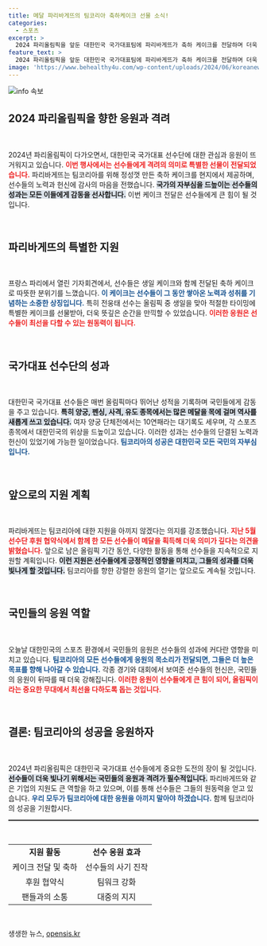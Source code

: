 ```yaml
---
title: 메달 파리바게뜨의 팀코리아 축하케이크 선물 소식!
categories:
  - 스포츠
excerpt: >
  2024 파리올림픽을 앞둔 대한민국 국가대표팀에 파리바게뜨가 축하 케이크를 전달하며 더욱 뜨거운 응원의 메시지를 전했습니다. 팀코리아의 메달 소식에 전국이 열광하는 가운데, 특별한 기념촬영도 빼놓을 수 없었죠! 클릭하여 자세한 이야기를 확인하세요!
feature_text: >
  2024 파리올림픽을 앞둔 대한민국 국가대표팀에 파리바게뜨가 축하 케이크를 전달하며 더욱 뜨거운 응원의 메시지를 전했습니다. 팀코리아의 메달 소식에 전국이 열광하는 가운데, 특별한 기념촬영도 빼놓을 수 없었죠! 클릭하여 자세한 이야기를 확인하세요!
image: 'https://www.behealthy4u.com/wp-content/uploads/2024/06/koreanews.jpg'
---
```


<p><img src="https://www.behealthy4u.com/wp-content/uploads/2024/06/koreanews.jpg" alt="info 속보" /></p>

<h2 data-ke-size="size26">2024 파리올림픽을 향한 응원과 격려</h2>

<p data-ke-size="size16">&nbsp;</p>

<p>2024년 파리올림픽이 다가오면서, 대한민국 국가대표 선수단에 대한 관심과 응원이 뜨거워지고 있습니다. <b><span style="color: #ee2323;">이번 행사에서는 선수들에게 격려의 의미로 특별한 선물이 전달되었습니다.</span></b> 파리바게뜨는 팀코리아를 위해 정성껏 만든 축하 케이크를 현지에서 제공하며, 선수들의 노력과 헌신에 감사의 마음을 전했습니다. <b><span style="background-color: #21538527;">국가의 자부심을 드높이는 선수들의 성과는 모든 이들에게 감동을 선사합니다.</span></b> 이번 케이크 전달은 선수들에게 큰 힘이 될 것입니다.</p>

<p data-ke-size="size16"></p>

<p data-ke-size="size16">&nbsp;</p>

<h2 data-ke-size="size26">파리바게뜨의 특별한 지원</h2>

<p data-ke-size="size16">&nbsp;</p>

<p>프랑스 파리에서 열린 기자회견에서, 선수들은 생일 케이크와 함께 전달된 축하 케이크로 따뜻한 분위기를 느꼈습니다. <b><span style="color: #1a5490;">이 케이크는 선수들이 그 동안 쌓아온 노력과 성취를 기념하는 소중한 상징입니다.</span></b> 특히 전웅태 선수는 올림픽 중 생일을 맞아 적절한 타이밍에 특별한 케이크를 선물받아, 더욱 뜻깊은 순간을 만끽할 수 있었습니다. <b><span style="color: #ee2323;">이러한 응원은 선수들이 최선을 다할 수 있는 원동력이 됩니다.</span></b></p>

<p data-ke-size="size16"></p>

<p data-ke-size="size16">&nbsp;</p>

<h2 data-ke-size="size26">국가대표 선수단의 성과</h2>

<p data-ke-size="size16">&nbsp;</p>

<p>대한민국 국가대표 선수들은 매번 올림픽마다 뛰어난 성적을 기록하며 국민들에게 감동을 주고 있습니다. <b><span style="background-color: #21538527;">특히 양궁, 펜싱, 사격, 유도 종목에서는 많은 메달을 목에 걸며 역사를 새롭게 쓰고 있습니다.</span></b> 여자 양궁 단체전에서는 10연패라는 대기록도 세우며, 각 스포츠 종목에서 대한민국의 위상을 드높이고 있습니다. 이러한 성과는 선수들의 단결된 노력과 헌신이 있었기에 가능한 일이었습니다. <b><span style="color: #1a5490;">팀코리아의 성공은 대한민국 모든 국민의 자부심입니다.</span></b></p>

<p data-ke-size="size16"></p>

<p data-ke-size="size16">&nbsp;</p>

<h2 data-ke-size="size26">앞으로의 지원 계획</h2>

<p data-ke-size="size16">&nbsp;</p>

<p>파리바게뜨는 팀코리아에 대한 지원을 아끼지 않겠다는 의지를 강조했습니다. <b><span style="color: #ee2323;">지난 5월 선수단 후원 협약식에서 함께 한 모든 선수들이 메달을 획득해 더욱 의미가 깊다는 의견을 밝혔습니다.</span></b> 앞으로 남은 올림픽 기간 동안, 다양한 활동을 통해 선수들을 지속적으로 지원할 계획입니다. <b><span style="background-color: #21538527;">이런 지원은 선수들에게 긍정적인 영향을 미치고, 그들의 성과를 더욱 빛나게 할 것입니다.</span></b> 팀코리아를 향한 강렬한 응원의 열기는 앞으로도 계속될 것입니다.</p>

<p data-ke-size="size16"></p>

<p data-ke-size="size16">&nbsp;</p>

<h2 data-ke-size="size26">국민들의 응원 역할</h2>

<p data-ke-size="size16">&nbsp;</p>

<p>오늘날 대한민국의 스포츠 환경에서 국민들의 응원은 선수들의 성과에 커다란 영향을 미치고 있습니다. <b><span style="color: #1a5490;">팀코리아의 모든 선수들에게 응원의 목소리가 전달되면, 그들은 더 높은 목표를 향해 나아갈 수 있습니다.</span></b> 각종 경기와 대회에서 보여준 선수들의 헌신은, 국민들의 응원이 뒤따를 때 더욱 강해집니다. <b><span style="color: #ee2323;">이러한 응원이 선수들에게 큰 힘이 되어, 올림픽이라는 중요한 무대에서 최선을 다하도록 돕는 것입니다.</span></b></p>

<p data-ke-size="size16"></p>

<p data-ke-size="size16">&nbsp;</p>

<h2 data-ke-size="size26">결론: 팀코리아의 성공을 응원하자</h2>

<p data-ke-size="size16">&nbsp;</p>

<p>2024년 파리올림픽은 대한민국 국가대표 선수들에게 중요한 도전의 장이 될 것입니다. <b><span style="background-color: #21538527;">선수들이 더욱 빛나기 위해서는 국민들의 응원과 격려가 필수적입니다.</span></b> 파리바게뜨와 같은 기업의 지원도 큰 역할을 하고 있으며, 이를 통해 선수들은 그들의 원동력을 얻고 있습니다. <b><span style="color: #1a5490;">우리 모두가 팀코리아에 대한 응원을 아끼지 말아야 하겠습니다.</span></b> 함께 팀코리아의 성공을 기원합시다. </p>

<p data-ke-size="size16"></p>

<hr style="height: 2px;" />

<p data-ke-size="size16">&nbsp;</p>

<table style="width: 100%;">
  <tr>
    <td style="text-align: center; height: 30px;"><b>지원 활동</b></td>
    <td style="text-align: center; height: 30px;"><b>선수 응원 효과</b></td>
  </tr>
  <tr>
    <td style="text-align: center; height: 30px;">케이크 전달 및 축하</td>
    <td style="text-align: center; height: 30px;">선수들의 사기 진작</td>
  </tr>
  <tr>
    <td style="text-align: center; height: 30px;">후원 협약식</td>
    <td style="text-align: center; height: 30px;">팀워크 강화</td>
  </tr>
  <tr>
    <td style="text-align: center; height: 30px;">팬들과의 소통</td>
    <td style="text-align: center; height: 30px;">대중의 지지</td>
  </tr>
</table>

<p data-ke-size="size16">&nbsp;</p>
생생한 뉴스, <a href="https://opensis.kr" rel="dofollow">opensis.kr</a>


